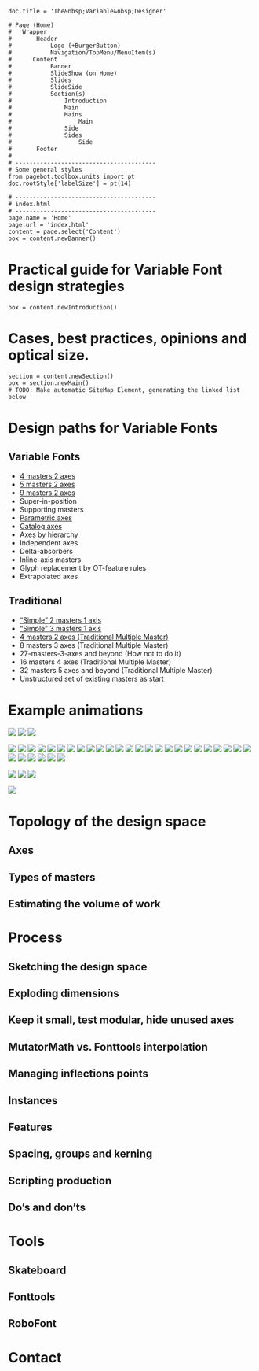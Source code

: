 ~~~
doc.title = 'The&nbsp;Variable&nbsp;Designer'

# Page (Home)
#	Wrapper
#		Header 
#			Logo (+BurgerButton)
#			Navigation/TopMenu/MenuItem(s)
#      Content
#  			Banner
#  			SlideShow (on Home)
#      		Slides
#      		SlideSide
#			Section(s)
#				Introduction
#				Main
#				Mains
#					Main
#				Side
#				Sides
#					Side
#		Footer
#
# ----------------------------------------
# Some general styles
from pagebot.toolbox.units import pt
doc.rootStyle['labelSize'] = pt(14)

# ----------------------------------------
# index.html
# ----------------------------------------
page.name = 'Home'
page.url = 'index.html'
content = page.select('Content')
box = content.newBanner()
~~~

# Practical guide for Variable Font design strategies

~~~
box = content.newIntroduction()
~~~

# Cases, best practices, opinions and optical size.

~~~
section = content.newSection()
box = section.newMain()
# TODO: Make automatic SiteMap Element, generating the linked list below
~~~

# Design paths for Variable Fonts

## Variable Fonts

* [4 masters 2 axes](design_space-4-masters-2-axis.html)
* [5 masters 2 axes](design_space-5-masters-2-axis.html)
* [9 masters 2 axes](design_space-9-masters-2-axis.html)
* Super-in-position
* Supporting masters
* [Parametric axes](design_space-parametric-axes.html)
* [Catalog axes](design_space-catalog-axes.html)
* Axes by hierarchy
* Independent axes
* Delta-absorbers
* Inline-axis masters
* Glyph replacement by OT-feature rules
* Extrapolated axes

## Traditional

* [“Simple” 2 masters 1 axis](design_space-2-masters-1-axis.html)
* [“Simple” 3 masters 1 axis](design_space-3-masters-1-axis.html)
* [4 masters 2 axes (Traditional Multiple Master)](design_space-4-masters-2-axis-mm.html)
* 8 masters 3 axes (Traditional Multiple Master)
* 27-masters-3-axes and beyond (How not to do it)
* 16 masters 4 axes (Traditional Multiple Master)
* 32 masters 5 axes and beyond (Traditional Multiple Master)
* Unstructured set of existing masters as start

# Example animations

![](images/AmstelvarAlpha_OpticalSize.gif)
![](images/RobotoDelta_OpticalSize.gif)
![](images/Decovar_Decovar.gif)

![](images/animatedA-blackwhite.gif)![](images/animatedA.gif)![](images/animatedInstanceA18.gif)![](images/animatedInstanceA19.gif)![](images/animatedInstanceA20.gif)![](images/animatedInstanceA21.gif)![](images/animatedInstanceA22.gif)![](images/animatedInstanceA23.gif)![](images/animatedInstanceA24.gif)![](images/animatedInstanceA25.gif)![](images/animatedInstanceA26.gif)![](images/animatedInstanceA27.gif)![](images/animatedInstanceA28.gif)![](images/animatedInstanceA29.gif)![](images/animatedInstanceA30.gif)![](images/animatedInstanceA31.gif)![](images/animatedInstanceA32.gif)![](images/animatedInstanceA33.gif)![](images/animatedInstanceA34.gif)![](images/animatedInstanceA35.gif)![](images/animatedInstanceA36.gif)![](images/animatedTypetrLogo1.gif)![](images/animatedTypetrLogo2.gif)![](images/animatedTypetrLogo3.gif)![](images/animatedTypetrLogo4.gif)![](images/animatedTypetrLogo5.gif)![](images/animatedTypetrLogo6.gif)![](images/animatedTypetrLogo8.gif)![](images/animatedTypetrLogo9.gif)![](images/animatedTypetrLogoBig.gif)![](images/BitcountLayerCatalogAnimation1360x1020.gif)![](images/bierCoverPages2-Chinese_1.gif)![](images/bierCoverPagesOutline2-Chinese_1.gif)![](images/bierCoverSlabPages2-Chinese_1.gif)![](images/habitCoverPagesSlab1-Chinese_1.gif)

# Topology of the design space

## Axes

## Types of masters

## Estimating the volume of work

# Process

## Sketching the design space

## Exploding dimensions

## Keep it small, test modular, hide unused axes

## MutatorMath vs. Fonttools interpolation

## Managing inflections points

## Instances

## Features

## Spacing, groups and kerning

## Scripting production

## Do’s and don’ts

# Tools

## Skateboard

## Fonttools

## RoboFont

# Contact
